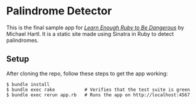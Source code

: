 # Palindrome Detector

This is the final sample app for [*Learn Enough Ruby to Be Dangerous*](https://www.learnenough.com/ruby-tutorial) by Michael Hartl. It is a static site made using Sinatra in Ruby to detect palindromes.

## Setup

After cloning the repo, follow these steps to get the app working:

```
$ bundle install
$ bundle exec rake           # Verifies that the test suite is green
$ bundle exec rerun app.rb   # Runs the app on http://localhost:4567
```